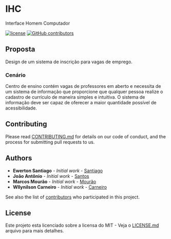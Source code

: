 # IHC 

Interface Homem Computador

[![license](https://img.shields.io/github/license/DEVpalmas/ihccurriculo.svg)](./LICENSE.md)
[![GitHub contributors](https://img.shields.io/github/contributors/DEVpalmas/ihccurriculo.svg)](https://github.com/DEVpalmas/ihccurriculo/graphs/contributors)


## Proposta

Design de um sistema de inscrição para vagas de emprego.

### Cenário

Centro de ensino contém vagas de professores em aberto e necessita de um sistema de informação que proporcione que qualquer pessoa realize o cadastro de currículo de maneira simples e intuitiva. O sistema de informação deve ser capaz de oferecer a maior quantidade possível de acessibilidade.

## Contributing

Please read [CONTRIBUTING.md](https://github.com/DEVpalmas/ihccurriculo/blob/master/CONTRIBUTING.md) for details on our code of conduct, and the process for submitting pull requests to us.

## Authors

* **Ewerton Santiago** - *Initial work* - [Santiago](https://github.com/ewertonsantiago)
* **João Antônio** - *Initial work* - [Santos](https://github.com/JoaoPalmasBR)
* **Marcos Mourão** - *Initial work* - [Mourão](https://github.com/mouraoinfo)
* **Wllynilson Carneiro** - *Initial work* - [Carneiro](https://github.com/wllynilson)

See also the list of [contributors](https://github.com/DEVpalmas/ihccurriculo/contributors) who participated in this project.

## License

Este projeto esta licenciado sobre a licensa do MIT - Veja o [LICENSE.md](LICENSE.md) arquivo para mais detalhes.